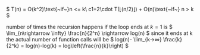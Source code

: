 $
T(n) =   O(k^2)\text{~if~}n <= k\\
           c1+2\cdot T(⌊(n/2)⌋) + O(n)\text{~if~} n > k
$

number of times the recursion happens if the loop ends at $k = 1$ is
$
\lim_{n\rightarrow \infty} \frac{n}{2^n} \rightarrow log(n)
$
since it ends at k the actual number of function calls will be
$
log(n)- \lim_{k→∞} \frac{k}{2^k} = log(n)-log(k) = log\left(\frac{n}{k}\right)
$

